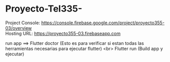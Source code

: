 # Proyecto-Tel335-

Project Console: https://console.firebase.google.com/project/proyecto355-03/overview<br/>
Hosting URL: https://proyecto355-03.firebaseapp.com

run app ==> 
Flutter doctor (Esto es para verificar si estan todas las herramientas necesarias para ejecutar flutter) <br\>
Flutter run (Build app y ejecutar)
